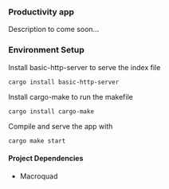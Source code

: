 ### Productivity app

Description to come soon...

### Environment Setup

Install basic-http-server to serve the index file

`cargo install basic-http-server`

Install cargo-make to run the makefile 

`cargo install cargo-make`

Compile and serve the app with 

`cargo make start`


#### Project Dependencies
- Macroquad